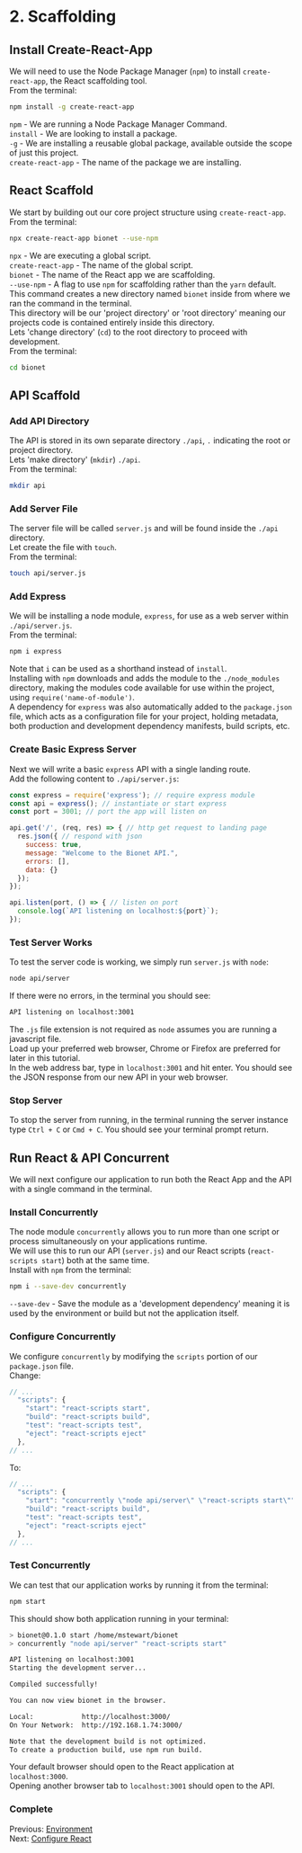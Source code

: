# 2. Scaffolding

## Install Create-React-App
We will need to use the Node Package Manager (``npm``) to install ``create-react-app``, the React scaffolding tool.  
From the terminal:
```bash
npm install -g create-react-app
```
``npm`` - We are running a Node Package Manager Command.  
``install`` - We are looking to install a package.  
``-g`` - We are installing a reusable global package, available outside the scope of just this project.  
``create-react-app`` - The name of the package we are installing.


## React Scaffold
We start by building out our core project structure using ``create-react-app``.  
From the terminal:
```bash
npx create-react-app bionet --use-npm
```
``npx`` - We are executing a global script.  
``create-react-app`` - The name of the global script.  
``bionet`` - The name of the React app we are scaffolding.  
``--use-npm`` - A flag to use ``npm`` for scaffolding rather than the ``yarn`` default.  
This command creates a new directory named `bionet` inside from where we ran the command in the terminal.  
This directory will be our 'project directory' or 'root directory' meaning our projects code is contained entirely inside this directory.  
Lets 'change directory' (`cd`) to the root directory to proceed with development.  
From the terminal:
```bash
cd bionet
```


## API Scaffold

### Add API Directory
The API is stored in its own separate directory `./api`, `.` indicating the root or project directory.  
Lets 'make directory' (`mkdir`) `./api`.  
From the terminal:
```bash
mkdir api
```

### Add Server File
The server file will be called `server.js` and will be found inside the `./api` directory.  
Let create the file with `touch`.  
From the terminal:
```bash  
touch api/server.js
```

### Add Express
We will be installing a node module, `express`, for use as a web server within `./api/server.js`.  
From the terminal:
```bash
npm i express
```
Note that `i` can be used as a shorthand instead of `install`.  
Installing with `npm` downloads and adds the module to the `./node_modules` directory, making the modules code available for use within the project, using `require('name-of-module')`.  
A dependency for `express` was also automatically added to the `package.json` file, which acts as a configuration file for your project, holding metadata, both production and development dependency manifests, build scripts, etc.

### Create Basic Express Server
Next we will write a basic `express` API with a single landing route.  
Add the following content to `./api/server.js`:
```js
const express = require('express'); // require express module
const api = express(); // instantiate or start express
const port = 3001; // port the app will listen on

api.get('/', (req, res) => { // http get request to landing page
  res.json({ // respond with json
    success: true,
    message: "Welcome to the Bionet API.",
    errors: [],
    data: {}
  });
});

api.listen(port, () => { // listen on port
  console.log(`API listening on localhost:${port}`);
});
```


### Test Server Works
To test the server code is working, we simply run `server.js` with `node`:
```bash
node api/server
```
If there were no errors, in the terminal you should see:
```bash
API listening on localhost:3001
```
The `.js` file extension is not required as `node` assumes you are running a javascript file.  
Load up your preferred web browser, Chrome or Firefox are preferred for later in this tutorial.  
In the web address bar, type in `localhost:3001` and hit enter.  You should see the JSON response from our new API in your web browser.

### Stop Server
To stop the server from running, in the terminal running the server instance type `Ctrl + C` or `Cmd + C`. You should see your terminal prompt return.

## Run React & API Concurrent
We will next configure our application to run both the React App and the API with a single command in the terminal.

### Install Concurrently
The node module `concurrently` allows you to run more than one script or process simultaneously on your applications runtime.  
We will use this to run our API (`server.js`) and our React scripts (`react-scripts start`) both at the same time.  
Install with `npm` from the terminal:
```bash
npm i --save-dev concurrently
```
``--save-dev`` - Save the module as a 'development dependency' meaning it is used by the environment or build but not the application itself.  

### Configure Concurrently
We configure `concurrently` by modifying the `scripts` portion of our `package.json` file.  
Change:
```js
// ...
  "scripts": {
    "start": "react-scripts start",
    "build": "react-scripts build",
    "test": "react-scripts test",
    "eject": "react-scripts eject"
  },
// ...  
```
To:
```js
// ...
  "scripts": {
    "start": "concurrently \"node api/server\" \"react-scripts start\"",
    "build": "react-scripts build",
    "test": "react-scripts test",
    "eject": "react-scripts eject"
  },
// ...
```

### Test Concurrently
We can test that our application works by running it from the terminal:
```bash
npm start
```
This should show both application running in your terminal:
```bash
> bionet@0.1.0 start /home/mstewart/bionet
> concurrently "node api/server" "react-scripts start"

API listening on localhost:3001
Starting the development server...

Compiled successfully!

You can now view bionet in the browser.

Local:            http://localhost:3000/
On Your Network:  http://192.168.1.74:3000/

Note that the development build is not optimized.
To create a production build, use npm run build.
```
Your default browser should open to the React application at `localhost:3000`.  
Opening another browser tab to `localhost:3001` should open to the API.

### Complete
Previous: [Environment](https://github.com/biobricks/bionet/blob/master/walkthrough/1.environment.md)  
Next: [Configure React](https://github.com/biobricks/bionet/blob/master/walkthrough/3.react.1.md)